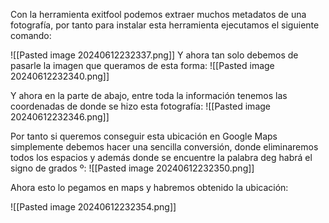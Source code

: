 Con la herramienta exitfool podemos extraer muchos metadatos de una fotografía, por tanto para instalar esta herramienta ejecutamos el siguiente comando:

![[Pasted image 20240612232337.png]]
Y ahora tan solo debemos de pasarle la imagen que queramos de esta forma:
![[Pasted image 20240612232340.png]]

Y ahora en la parte de abajo, entre toda la información tenemos las coordenadas de donde se hizo esta fotografía:
![[Pasted image 20240612232346.png]]

Por tanto si queremos conseguir esta ubicación en Google Maps simplemente debemos hacer una sencilla conversión, donde eliminaremos todos los espacios y además donde se encuentre la palabra deg habrá el signo de grados º:
![[Pasted image 20240612232350.png]]

Ahora esto lo pegamos en maps y habremos obtenido la ubicación:

![[Pasted image 20240612232354.png]]